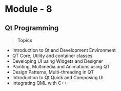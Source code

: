 # Module - 8
## Qt Programming
> <B> Topics </B>
- Introduction to Qt and Development Environment
- QT Core, Utility and container classes
- Developing UI using Widgets and Designer
- Painting, Multimedia and Animations using QT
- Design Patterns, Multi-threading in QT
- Introduction to Qt Quick and Composing UI
- Integrating QML with C++